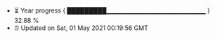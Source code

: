 - ⏳ Year progress { █████████▁▁▁▁▁▁▁▁▁▁▁▁▁▁▁▁▁▁▁▁▁ } 32.88 %
- ⏰ Updated on Sat, 01 May 2021 00:19:56 GMT


